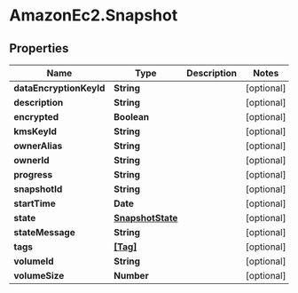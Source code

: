 # AmazonEc2.Snapshot

## Properties

Name | Type | Description | Notes
------------ | ------------- | ------------- | -------------
**dataEncryptionKeyId** | **String** |  | [optional] 
**description** | **String** |  | [optional] 
**encrypted** | **Boolean** |  | [optional] 
**kmsKeyId** | **String** |  | [optional] 
**ownerAlias** | **String** |  | [optional] 
**ownerId** | **String** |  | [optional] 
**progress** | **String** |  | [optional] 
**snapshotId** | **String** |  | [optional] 
**startTime** | **Date** |  | [optional] 
**state** | [**SnapshotState**](SnapshotState.md) |  | [optional] 
**stateMessage** | **String** |  | [optional] 
**tags** | [**[Tag]**](Tag.md) |  | [optional] 
**volumeId** | **String** |  | [optional] 
**volumeSize** | **Number** |  | [optional] 


